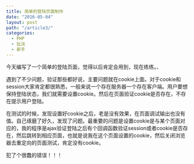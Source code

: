 ```yaml
---
title: 简单的登陆页面制作
date: "2016-05-04"
layout: post
path: "/article3/"
categories:
  - PHP
  - 扯淡
  - 新手
---
```


今天编写了一个简单的登陆页面，觉得以后肯定会用到，现在练练。、

遇到了不少问题，验证那些都好说，主要问题就在cookie上面。对于cookie和session大家肯定都很熟悉，一般来说一个存在服务器一个存在客户端。用户要想保持登陆状态，我们就需要设置cookie。然后在页面验证cookie是否存在，不存在提示用户登陆。

<!--more-->

在测试的时候，发现设置好cookie之后，老是没有效果，在页面调试输出也没有值。自己琢磨了好久，发现了问题。最重要的问题是设置cookie是与某个页面对应的，我的程序是ajax验证登陆之后有个回调函数验证session或者cookie是否存在，然后跳转到相应页面，也就是说我在这个页面设置的cookie，然后关闭浏览器去重定向的页面测试，肯定没有cookie。

犯了个很蠢的错误！！！
